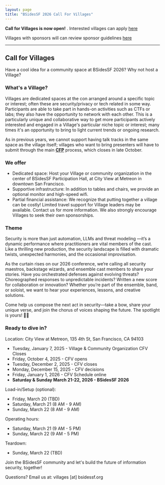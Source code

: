 ```yaml
---
layout: page
title: "BSidesSF 2026 Call For Villages"
---
```


**Call for Villages is now open!** . Interested villages can apply [here](https://docs.google.com/forms/d/e/1FAIpQLSfcrBv7eu4xPUveZoPFva9Ry3TbOQ3F1jDVsPqoc4oivl8nSQ/viewform?usp=dialog)

Villages with sponsors will can review sponsor guidelines [here](https://docs.google.com/document/d/1y3hmEBVQml9xuDI9BRuroK6fwp0WE8PqLPu_hy3w5f8/preview?rm=demo)

-----
## Call for Villages

Have a cool idea for a community space at BSidesSF 2026? Why not host a Village?

### What's a Village?

Villages are dedicated spaces at the con arranged around a specific topic or interest; often these are security/privacy or tech related in some way. Participants are able to take part in hands-on activities such as CTFs or labs; they also have the opportunity to network with each other. This is a particularly unique and collaborative way to get more participants actively interested and engaged in a Village's particular niche topic or interest; many times it's an opportunity to bring to light current trends or ongoing research.

As in previous years, we cannot support having talk tracks in the same space as the village itself; villages who want to bring presenters will have to submit through the main **[CFP](/cfp)** process, which closes in late October.

### We offer

* Dedicated space: Host your Village or community organization in the center of BSidesSF Participation Hall, at City View at Metreon in downtown San Francisco.
* Supportive infrastructure: In addition to tables and chairs, we provide an optional monitor and high-speed wifi.
* Partial financial assistance: We recognize that putting together a village can be costly! Limited travel support for Village leaders may be available. Contact us for more information. We also strongly encourage Villages to seek their own sponsorships.

### Theme

Security is more than just automation, LLMs and threat modeling —it’s a dynamic performance where practitioners are vital members of the cast. Like a thrilling new production, the security landscape is filled with dramatic twists, unexpected harmonies, and the occasional improvisation.

As the curtain rises on our 2026 conference, we’re calling all security maestros, backstage wizards, and ensemble cast members to share your stories. Have you orchestrated defenses against evolving threats? Choreographed responses to unpredictable incidents? Written a new score for collaboration or innovation? Whether you’re part of the ensemble, band, or soloist, we want to hear your experiences, lessons, and creative solutions.

Come help us compose the next act in security—take a bow, share your unique verse, and join the chorus of voices shaping the future. The spotlight is yours! 🎤🎶

### Ready to dive in?

Location: City View at Metreon, 135 4th St, San Francisco, CA 94103

* Tuesday, January 7, 2025 - Village & Community Organization CFV Closes
* Friday, October 4, 2025 - CFV opens
* Tuesday, December 2, 2025 - CFV closes
* Monday, December 15, 2025 - CFV decisions
* Friday, January 1, 2026 - CFV Schedule online
* **Saturday & Sunday March 21-22, 2026 - BSidesSF 2026**

Load-in/Setup (optional):

* Friday, March 20 (TBD)
* Saturday, March 21 (8 AM - 9 AM)
* Sunday, March 22 (8 AM - 9 AM)

Operating hours:

* Saturday, March 21 (9 AM - 5 PM)
* Sunday, March 22 (9 AM - 5 PM)

Teardown:

* Sunday, March 22 (TBD)

Join the BSidesSF community and let's build the future of information security, together!

Questions? Email us at: villages [at] bsidessf.org
